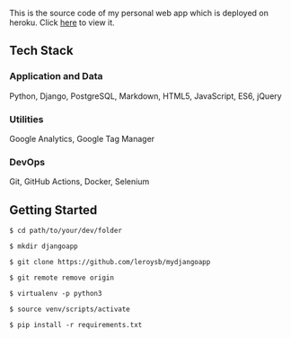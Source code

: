 This is the source code of my personal web app which is deployed on heroku. Click [here](https://fueledbyleroy.herokuapp.com) to view it.

## Tech Stack
### Application and Data
Python, Django, PostgreSQL, Markdown, HTML5, JavaScript, ES6, jQuery

### Utilities
Google Analytics, Google Tag Manager

### DevOps
Git, GitHub Actions, Docker, Selenium

## Getting Started

`$ cd path/to/your/dev/folder`

`$ mkdir djangoapp`

`$ git clone https://github.com/leroysb/mydjangoapp`

`$ git remote remove origin`

`$ virtualenv -p python3`

`$ source venv/scripts/activate`

`$ pip install -r requirements.txt`